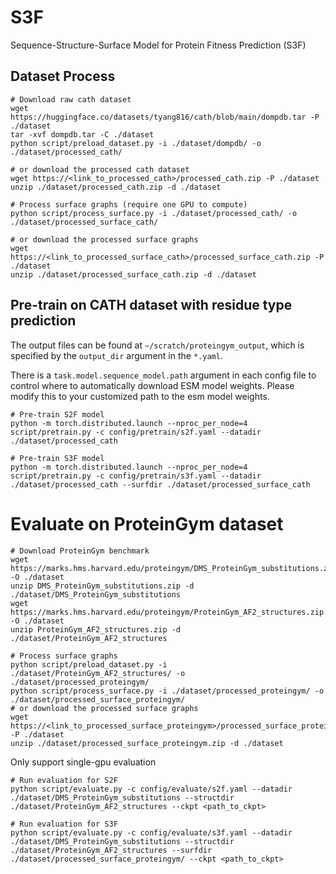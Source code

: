 # S3F
Sequence-Structure-Surface Model for Protein Fitness Prediction (S3F)

## Dataset Process

```
# Download raw cath dataset
wget https://huggingface.co/datasets/tyang816/cath/blob/main/dompdb.tar -P ./dataset
tar -xvf dompdb.tar -C ./dataset
python script/preload_dataset.py -i ./dataset/dompdb/ -o ./dataset/processed_cath/

# or download the processed cath dataset
wget https://<link_to_processed_cath>/processed_cath.zip -P ./dataset
unzip ./dataset/processed_cath.zip -d ./dataset
```

```
# Process surface graphs (require one GPU to compute)
python script/process_surface.py -i ./dataset/processed_cath/ -o ./dataset/processed_surface_cath/

# or download the processed surface graphs
wget https://<link_to_processed_surface_cath>/processed_surface_cath.zip -P ./dataset
unzip ./dataset/processed_surface_cath.zip -d ./dataset
```

## Pre-train on CATH dataset with residue type prediction

The output files can be found at `~/scratch/proteingym_output`, which is specified by the `output_dir` argument in the `*.yaml`.

There is a `task.model.sequence_model.path` argument in each config file to control where to automatically download ESM model weights. Please modify this to your customized path to the esm model weights.

```
# Pre-train S2F model
python -m torch.distributed.launch --nproc_per_node=4 script/pretrain.py -c config/pretrain/s2f.yaml --datadir ./dataset/processed_cath

# Pre-train S3F model
python -m torch.distributed.launch --nproc_per_node=4 script/pretrain.py -c config/pretrain/s3f.yaml --datadir ./dataset/processed_cath --surfdir ./dataset/processed_surface_cath
```

# Evaluate on ProteinGym dataset

```
# Download ProteinGym benchmark
wget https://marks.hms.harvard.edu/proteingym/DMS_ProteinGym_substitutions.zip -O ./dataset
unzip DMS_ProteinGym_substitutions.zip -d ./dataset/DMS_ProteinGym_substitutions
wget https://marks.hms.harvard.edu/proteingym/ProteinGym_AF2_structures.zip -O ./dataset
unzip ProteinGym_AF2_structures.zip -d ./dataset/ProteinGym_AF2_structures

# Process surface graphs
python script/preload_dataset.py -i ./dataset/ProteinGym_AF2_structures/ -o ./dataset/processed_proteingym/
python script/process_surface.py -i ./dataset/processed_proteingym/ -o ./dataset/processed_surface_proteingym/
# or download the processed surface graphs
wget https://<link_to_processed_surface_proteingym>/processed_surface_proteingym.zip -P ./dataset
unzip ./dataset/processed_surface_proteingym.zip -d ./dataset
```

Only support single-gpu evaluation

```
# Run evaluation for S2F
python script/evaluate.py -c config/evaluate/s2f.yaml --datadir ./dataset/DMS_ProteinGym_substitutions --structdir ./dataset/ProteinGym_AF2_structures --ckpt <path_to_ckpt>

# Run evaluation for S3F
python script/evaluate.py -c config/evaluate/s3f.yaml --datadir ./dataset/DMS_ProteinGym_substitutions --structdir ./dataset/ProteinGym_AF2_structures --surfdir ./dataset/processed_surface_proteingym/ --ckpt <path_to_ckpt>
```

